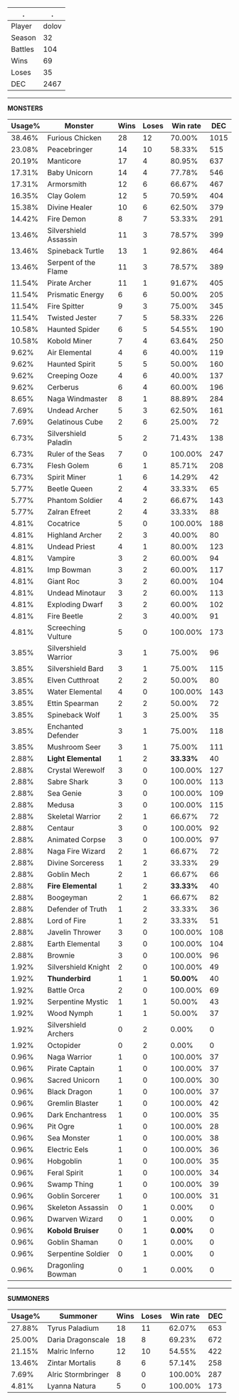 .|.
|-|-
Player|dolov
Season|32
Battles|104
Wins|69
Loses|35
DEC|2467

---
**MONSTERS**

Usage%|Monster|Wins|Loses|Win rate|DEC|
-|-|-|-|-|-|
38.46%|Furious Chicken|28|12|70.00%|1015|
23.08%|Peacebringer|14|10|58.33%|515|
20.19%|Manticore|17|4|80.95%|637|
17.31%|Baby Unicorn|14|4|77.78%|546|
17.31%|Armorsmith|12|6|66.67%|467|
16.35%|Clay Golem|12|5|70.59%|404|
15.38%|Divine Healer|10|6|62.50%|379|
14.42%|Fire Demon|8|7|53.33%|291|
13.46%|Silvershield Assassin|11|3|78.57%|399|
13.46%|Spineback Turtle|13|1|92.86%|464|
13.46%|Serpent of the Flame|11|3|78.57%|389|
11.54%|Pirate Archer|11|1|91.67%|405|
11.54%|Prismatic Energy|6|6|50.00%|205|
11.54%|Fire Spitter|9|3|75.00%|345|
11.54%|Twisted Jester|7|5|58.33%|226|
10.58%|Haunted Spider|6|5|54.55%|190|
10.58%|Kobold Miner|7|4|63.64%|250|
9.62%|Air Elemental|4|6|40.00%|119|
9.62%|Haunted Spirit|5|5|50.00%|160|
9.62%|Creeping Ooze|4|6|40.00%|137|
9.62%|Cerberus|6|4|60.00%|196|
8.65%|Naga Windmaster|8|1|88.89%|284|
7.69%|Undead Archer|5|3|62.50%|161|
7.69%|Gelatinous Cube|2|6|25.00%|72|
6.73%|Silvershield Paladin|5|2|71.43%|138|
6.73%|Ruler of the Seas|7|0|100.00%|247|
6.73%|Flesh Golem|6|1|85.71%|208|
6.73%|Spirit Miner|1|6|14.29%|42|
5.77%|Beetle Queen|2|4|33.33%|65|
5.77%|Phantom Soldier|4|2|66.67%|143|
5.77%|Zalran Efreet|2|4|33.33%|88|
4.81%|Cocatrice|5|0|100.00%|188|
4.81%|Highland Archer|2|3|40.00%|80|
4.81%|Undead Priest|4|1|80.00%|123|
4.81%|Vampire|3|2|60.00%|94|
4.81%|Imp Bowman|3|2|60.00%|117|
4.81%|Giant Roc|3|2|60.00%|104|
4.81%|Undead Minotaur|3|2|60.00%|113|
4.81%|Exploding Dwarf|3|2|60.00%|102|
4.81%|Fire Beetle|2|3|40.00%|91|
4.81%|Screeching Vulture|5|0|100.00%|173|
3.85%|Silvershield Warrior|3|1|75.00%|96|
3.85%|Silvershield Bard|3|1|75.00%|115|
3.85%|Elven Cutthroat|2|2|50.00%|80|
3.85%|Water Elemental|4|0|100.00%|143|
3.85%|Ettin Spearman|2|2|50.00%|72|
3.85%|Spineback Wolf|1|3|25.00%|35|
3.85%|Enchanted Defender|3|1|75.00%|118|
3.85%|Mushroom Seer|3|1|75.00%|111|
2.88%|**Light Elemental**|1|2|**33.33%**|40|
2.88%|Crystal Werewolf|3|0|100.00%|127|
2.88%|Sabre Shark|3|0|100.00%|113|
2.88%|Sea Genie|3|0|100.00%|109|
2.88%|Medusa|3|0|100.00%|115|
2.88%|Skeletal Warrior|2|1|66.67%|72|
2.88%|Centaur|3|0|100.00%|92|
2.88%|Animated Corpse|3|0|100.00%|97|
2.88%|Naga Fire Wizard|2|1|66.67%|72|
2.88%|Divine Sorceress|1|2|33.33%|29|
2.88%|Goblin Mech|2|1|66.67%|66|
2.88%|**Fire Elemental**|1|2|**33.33%**|40|
2.88%|Boogeyman|2|1|66.67%|82|
2.88%|Defender of Truth|1|2|33.33%|36|
2.88%|Lord of Fire|1|2|33.33%|51|
2.88%|Javelin Thrower|3|0|100.00%|108|
2.88%|Earth Elemental|3|0|100.00%|104|
2.88%|Brownie|3|0|100.00%|96|
1.92%|Silvershield Knight|2|0|100.00%|49|
1.92%|**Thunderbird**|1|1|**50.00%**|40|
1.92%|Battle Orca|2|0|100.00%|69|
1.92%|Serpentine Mystic|1|1|50.00%|43|
1.92%|Wood Nymph|1|1|50.00%|37|
1.92%|Silvershield Archers|0|2|0.00%|0|
1.92%|Octopider|0|2|0.00%|0|
0.96%|Naga Warrior|1|0|100.00%|37|
0.96%|Pirate Captain|1|0|100.00%|37|
0.96%|Sacred Unicorn|1|0|100.00%|30|
0.96%|Black Dragon|1|0|100.00%|37|
0.96%|Gremlin Blaster|1|0|100.00%|42|
0.96%|Dark Enchantress|1|0|100.00%|35|
0.96%|Pit Ogre|1|0|100.00%|28|
0.96%|Sea Monster|1|0|100.00%|38|
0.96%|Electric Eels|1|0|100.00%|36|
0.96%|Hobgoblin|1|0|100.00%|35|
0.96%|Feral Spirit|1|0|100.00%|34|
0.96%|Swamp Thing|1|0|100.00%|39|
0.96%|Goblin Sorcerer|1|0|100.00%|31|
0.96%|Skeleton Assassin|0|1|0.00%|0|
0.96%|Dwarven Wizard|0|1|0.00%|0|
0.96%|**Kobold Bruiser**|0|1|**0.00%**|0|
0.96%|Goblin Shaman|0|1|0.00%|0|
0.96%|Serpentine Soldier|0|1|0.00%|0|
0.96%|Dragonling Bowman|0|1|0.00%|0|

---
**SUMMONERS**

Usage%|Summoner|Wins|Loses|Win rate|DEC|
-|-|-|-|-|-|
27.88%|Tyrus Paladium|18|11|62.07%|653|
25.00%|Daria Dragonscale|18|8|69.23%|672|
21.15%|Malric Inferno|12|10|54.55%|422|
13.46%|Zintar Mortalis|8|6|57.14%|258|
7.69%|Alric Stormbringer|8|0|100.00%|287|
4.81%|Lyanna Natura|5|0|100.00%|173|
